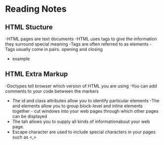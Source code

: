 # Reading Notes 


## HTML Stucture 

-HTML pages are text documents
-HTML uses tags to give the information they surround special meaning
-Tags are often referred to as elements
-Tags usually come in pairs. opening and closing
- example <p></p>

## HTML Extra Markup

-Doctypes tell browser which version of HTML you are using
-You can add comments to your code betwwen the <!-- and --> markers
- The id and class attributes allow you to identify particular elements
-The <div> and <span> elements allow you to group block-level and inline elements together
-<iframes> cut windows into your web pages through which other pages can be displayed
- The <Meta> tah allows you to supply all kinds of informationabout your web page.
- Escape character are used to include special characters in your pages such as <,>
